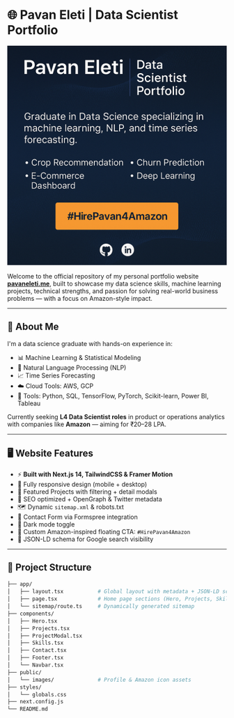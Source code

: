 # 🌐 Pavan Eleti | Data Scientist Portfolio

![Portfolio Preview](public/images/og-preview.jpg)

Welcome to the official repository of my personal portfolio website [**pavaneleti.me**](https://pavaneleti.me), built to showcase my data science skills, machine learning projects, technical strengths, and passion for solving real-world business problems — with a focus on Amazon-style impact.

---

## 🚀 About Me

I'm a data science graduate with hands-on experience in:

- 📊 Machine Learning & Statistical Modeling  
- 🧠 Natural Language Processing (NLP)  
- 📈 Time Series Forecasting  
- ☁️ Cloud Tools: AWS, GCP  
- 📌 Tools: Python, SQL, TensorFlow, PyTorch, Scikit-learn, Power BI, Tableau

Currently seeking **L4 Data Scientist roles** in product or operations analytics with companies like **Amazon** — aiming for ₹20–28 LPA.

---

## 🖥️ Website Features

- ⚡ **Built with Next.js 14, TailwindCSS & Framer Motion**
- 🧩 Fully responsive design (mobile + desktop)
- 💼 Featured Projects with filtering + detail modals
- 🎯 SEO optimized + OpenGraph & Twitter metadata
- 🗺️ Dynamic `sitemap.xml` & robots.txt
- 💌 Contact Form via Formspree integration
- 🌙 Dark mode toggle
- 🧠 Custom Amazon-inspired floating CTA: `#HirePavan4Amazon`
- 🧾 JSON-LD schema for Google search visibility

---

## 📂 Project Structure

```bash
├── app/
│   ├── layout.tsx           # Global layout with metadata + JSON-LD schema
│   ├── page.tsx             # Home page sections (Hero, Projects, Skills, Contact)
│   └── sitemap/route.ts     # Dynamically generated sitemap
├── components/
│   ├── Hero.tsx
│   ├── Projects.tsx
│   ├── ProjectModal.tsx
│   ├── Skills.tsx
│   ├── Contact.tsx
│   ├── Footer.tsx
│   └── Navbar.tsx
├── public/
│   └── images/              # Profile & Amazon icon assets
├── styles/
│   └── globals.css
├── next.config.js
└── README.md
